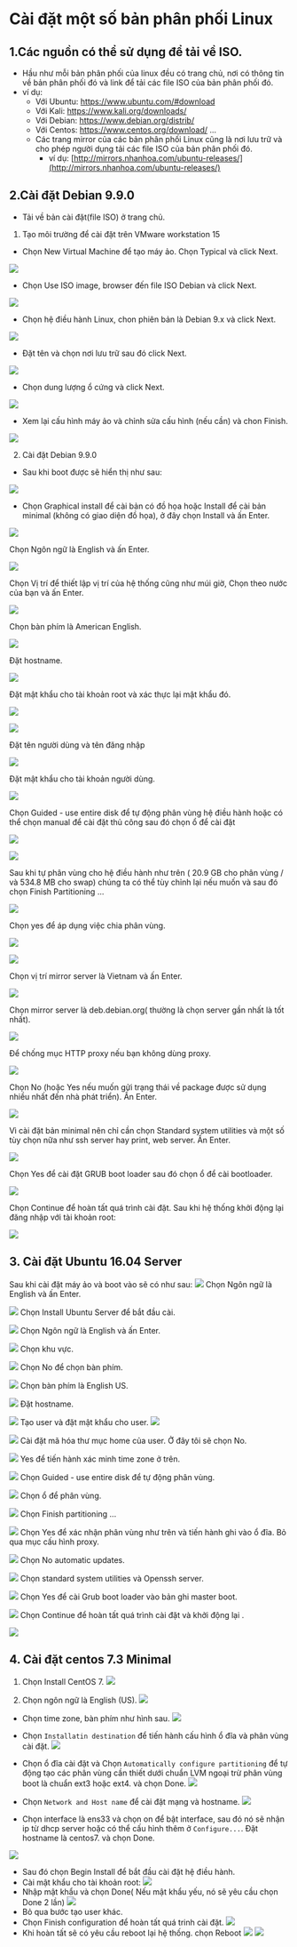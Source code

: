 # Cài đặt một số bản phân phối Linux
## 1.Các nguồn có thể sử dụng để tải về ISO.
- Hầu như mỗi bản phân phối của linux đều có trang chủ, nơi có thông tin về bản phân phối đó và link để tải các file ISO của bản phân phối đó.
- ví dụ:
  - Với Ubuntu: https://www.ubuntu.com/#download
  - Với Kali:   https://www.kali.org/downloads/
  - Với Debian: https://www.debian.org/distrib/
  - Với Centos: https://www.centos.org/download/
  ...
  - Các trang mirror của các bản phân phối Linux cũng là nơi lưu trữ và cho phép người dụng tải các file ISO của bản phân phối đó.
	  - ví dụ: [http://mirrors.nhanhoa.com/ubuntu-releases/](http://mirrors.nhanhoa.com/ubuntu-releases/)
## 2.Cài đặt Debian 9.9.0
- Tải về bản cài đặt(file ISO) ở trang chủ.
1. Tạo môi trường để cài đặt trên VMware workstation 15
- Chọn New Virtual Machine để tạo máy ảo. Chọn Typical và click Next.

![](http://i.imgur.com/QEgedZ7.png)

-  Chọn Use ISO image, browser đến file ISO Debian và click Next.

![](http://i.imgur.com/dbpBoZW.png)

- Chọn hệ điều hành Linux, chon phiên bản là Debian 9.x và click Next.

![](http://i.imgur.com/9nKZpGc.png)

- Đặt tên và chọn nơi lưu trữ sau đó click Next.

![](http://i.imgur.com/iOHvtiD.png)

- Chọn dung lượng ổ cứng và click Next.

![](http://i.imgur.com/r9lnmKy.png)

- Xem lại cấu hình máy ảo và chỉnh sửa cấu hình (nếu cần) và chon Finish.

![](http://i.imgur.com/LsgMcfY.png)

2. Cài đặt Debian 9.9.0
- Sau khi boot được sẽ hiển thị như sau:

![](http://i.imgur.com/sxU8XrP.png)

- Chọn Graphical install để cài bản có đồ họa hoặc Install để cài bản minimal (không có giao diện đồ họa), ở đây chọn Install và ấn Enter.

![](http://i.imgur.com/fhKzHPV.png)

Chọn Ngôn ngữ là English và ấn Enter.

![](http://i.imgur.com/RAgwf5c.png)

Chọn Vị trí để thiết lập vị trí của hệ thống cũng như múi giờ, Chọn theo nước của bạn và ấn Enter.

![](http://i.imgur.com/DSFa6qm.png)

Chọn bàn phím là American English.

![](http://i.imgur.com/SakdRw7.png)

Đặt hostname.

![](http://i.imgur.com/0GN6N5y.png)

Đặt mật khẩu cho tài khoản root và xác thực lại mật khẩu đó.

![](http://i.imgur.com/iOS7hiy.png)

![](http://i.imgur.com/SNhyPCl.png)

Đặt tên người dùng và tên đăng nhập

![](http://i.imgur.com/GH6Walj.png)

Đặt mật khẩu cho tài khoản người dùng.

![](http://i.imgur.com/0cs8i2I.png)

Chọn Guided - use entire disk để tự động phân vùng hệ điều hành hoặc có thể chọn manual để cài đặt thủ công sau đó chọn ổ để cài đặt

![](http://i.imgur.com/uy5rvCq.png)

![](http://i.imgur.com/fu8g7Fe.png)

Sau khi tự phân vùng cho hệ điều hành như trên ( 20.9 GB cho phân vùng / và 534.8 MB cho swap) chúng ta có thể tùy chỉnh lại nếu muốn và sau đó chọn Finish Partitioning ...

![](http://i.imgur.com/uNQnYQy.png)

Chọn yes để áp dụng việc chia phân vùng.

![](http://i.imgur.com/Z1mYm9q.png)

![](http://i.imgur.com/VkARDXH.png)

Chọn vị trí mirror server là Vietnam và ấn Enter.

![](http://i.imgur.com/lMd1C7s.png)

Chọn mirror server là deb.debian.org( thường là chọn server gần nhất là tốt nhất).

![](http://i.imgur.com/IukK41D.png)

Để chống mục HTTP proxy nếu bạn không dùng proxy.

![](http://i.imgur.com/nmh2PJI.png)

Chọn No (hoặc Yes nếu muốn gửi trạng thái về package được sử dụng nhiều nhất đến nhà phát triển). Ấn Enter.

![](http://i.imgur.com/cyiSW7P.png)

Vì cài đặt bản minimal nên chỉ cần chọn Standard system utilities và một số tùy chọn nữa như ssh server hay print, web server. Ấn Enter.

![](http://i.imgur.com/pYRoqyt.png)

Chọn Yes để cài đặt GRUB boot loader sau đó chọn ổ để cài bootloader.

![](http://i.imgur.com/uYYKjXC.png)

Chọn Continue để hoàn tất quá trình cài đặt.
Sau khi hệ thống khởi động lại đăng nhập với tài khoản root:

![](http://i.imgur.com/pkijxmM.png)


## 3. Cài đặt Ubuntu 16.04 Server
Sau khi cài đặt máy ảo và boot vào sẽ có như sau:
![](http://i.imgur.com/vftGLK5.png)
Chọn Ngôn ngữ là English và ấn Enter.

![](http://i.imgur.com/X8mLskE.png)
Chọn Install Ubuntu Server để bắt đầu cài.

![](http://i.imgur.com/qWBjAxl.png)
Chọn Ngôn ngữ là English và ấn Enter.

![](http://i.imgur.com/jLkES0p.png)
Chọn khu vực.

![](http://i.imgur.com/3J4C8uf.png)
Chọn No để chọn bàn phím.

![](http://i.imgur.com/3pOPJzL.png)
Chọn bàn phím là English US.

![](http://i.imgur.com/llGsNMj.png)
Đặt hostname.

![](http://i.imgur.com/da2rJSZ.png)
Tạo user và đặt mật khẩu cho user.
![](http://i.imgur.com/Bj43EZH.png)


![](http://i.imgur.com/GmvxB4N.png)
Cài đặt mã hóa thư mục home của user. Ở đây tôi sẽ chọn No.

![](http://i.imgur.com/ZWs1dMy.png)
Yes để tiến hành xác minh time zone ở trên.

![](http://i.imgur.com/83bx9rr.png)
Chọn Guided - use entire disk để tự động phân vùng.

![](http://i.imgur.com/2ilJm3S.png)
Chọn ổ để phân vùng.

![](http://i.imgur.com/v3beT3w.png)
Chọn Finish partitioning ...

![](http://i.imgur.com/C0UvQas.png)
Chọn Yes để xác nhận phân vùng như trên và tiến hành ghi vào ổ đĩa.
Bỏ qua mục cấu hình proxy.

![](http://i.imgur.com/TRUitpc.png)
Chọn No automatic updates.

![](http://i.imgur.com/iEbLvYi.png)
Chọn standard system utilities và Openssh server.

![](http://i.imgur.com/xikatGS.png)
Chọn Yes để cài Grub boot loader vào bản ghi master boot.

![](http://i.imgur.com/VASQmMb.png)
Chọn Continue để hoàn tất quá trình cài đặt và khởi động lại .

![](http://i.imgur.com/9a4W86r.png)



## 4. Cài đặt centos 7.3 Minimal
 1. Chọn Install CentOS 7.
![](http://i.imgur.com/2bAS4iO.png)

 2. Chọn ngôn ngữ là English (US).
![](http://i.imgur.com/fSlH3X7.png)

- Chọn time zone, bàn phím như hình sau.
![](http://i.imgur.com/kA55j2K.png)

- Chọn `Installatin destination` để tiến hành cấu hình ổ đĩa và phân vùng cài đặt.
![](http://i.imgur.com/bOWnvmU.png)
- Chọn ổ đĩa cài đặt và Chọn `Automatically configure partitioning` để tự động tạo các phân vùng cần thiết dưới chuẩn LVM ngoại trừ phân vùng boot là chuẩn ext3 hoặc ext4. và chọn Done.
![](http://i.imgur.com/0qq7XD1.png)

- Chọn `Network and Host name` để cài đặt mạng và hostname.
![](http://i.imgur.com/ekTqcNa.png)

- Chọn interface là ens33 và chọn on để bật interface, sau đó nó sẽ nhận ip từ dhcp server hoặc có thể cấu hình thêm ở `Configure...`. Đặt hostname là centos7. và chọn Done.



![](http://i.imgur.com/BOvrkRj.png)

- Sau đó chọn Begin Install để bắt đầu cài đặt hệ điều hành.
- Cài mật khẩu cho tài khoản root:
![](http://i.imgur.com/RrbrLuF.png)
 - Nhập mật khẩu và chọn Done( Nếu mật khẩu yếu, nó sẽ yêu cầu chọn Done 2 lần)
![](http://i.imgur.com/jVA0n1T.png)
- Bỏ qua bước tạo user khác.
- Chọn Finish configuration để hoàn tất quá trinh cài đặt.
![](http://i.imgur.com/Ak6hFLV.png)
- Khi hoàn tất sẽ có yêu cầu reboot lại hệ thống. chọn Reboot
![](http://i.imgur.com/J2bKTSe.png)
![](http://i.imgur.com/Uq75bjn.png)
